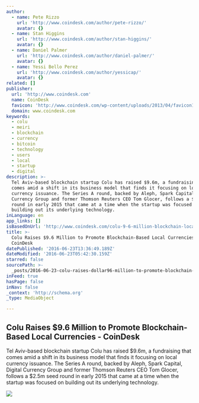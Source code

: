 ```yaml
---
author:
  - name: Pete Rizzo
    url: 'http://www.coindesk.com/author/pete-rizzo/'
    avatar: {}
  - name: Stan Higgins
    url: 'http://www.coindesk.com/author/stan-higgins/'
    avatar: {}
  - name: Daniel Palmer
    url: 'http://www.coindesk.com/author/daniel-palmer/'
    avatar: {}
  - name: Yessi Bello Perez
    url: 'http://www.coindesk.com/author/yessicap/'
    avatar: {}
related: []
publisher:
  url: 'http://www.coindesk.com'
  name: CoinDesk
  favicon: 'http://www.coindesk.com/wp-content/uploads/2013/04/favicon1.ico?b6542b'
  domain: www.coindesk.com
keywords:
  - colu
  - meiri
  - blockchain
  - currency
  - bitcoin
  - technology
  - users
  - local
  - startup
  - digital
description: >-
  Tel Aviv-based blockchain startup Colu has raised $9.6m, a fundraising that
  comes amid a shift in its business model that finds it focusing on local
  currency issuance. The Series A round, backed by Aleph, Spark Capital, Digital
  Currency Group and former Thomson Reuters CEO Tom Glocer, follows a $2.5m seed
  round in early 2015 that came at a time when the startup was focused on
  building out its underlying technology.
inLanguage: en
app_links: []
isBasedOnUrl: 'http://www.coindesk.com/colu-9-6-million-blockchain-local-currency/'
title: >-
  Colu Raises $9.6 Million to Promote Blockchain-Based Local Currencies -
  CoinDesk
datePublished: '2016-06-23T13:36:49.189Z'
dateModified: '2016-06-23T05:42:30.159Z'
starred: false
sourcePath: >-
  _posts/2016-06-23-colu-raises-dollar96-million-to-promote-blockchain-based-local-c.md
inFeed: true
hasPage: false
inNav: false
_context: 'http://schema.org'
_type: MediaObject

---
```

<article style=""><h1>Colu Raises $9.6 Million to Promote Blockchain-Based Local Currencies - CoinDesk</h1><p>Tel Aviv-based blockchain startup Colu has raised $9.6m, a fundraising that comes amid a shift in its business model that finds it focusing on local currency issuance. The Series A round, backed by Aleph, Spark Capital, Digital Currency Group and former Thomson Reuters CEO Tom Glocer, follows a $2.5m seed round in early 2015 that came at a time when the startup was focused on building out its underlying technology.</p><img src="http://media.coindesk.com/2016/06/Screen-Shot-2016-06-23-at-12.01.07-AM-e1466654555974.png" /></article>